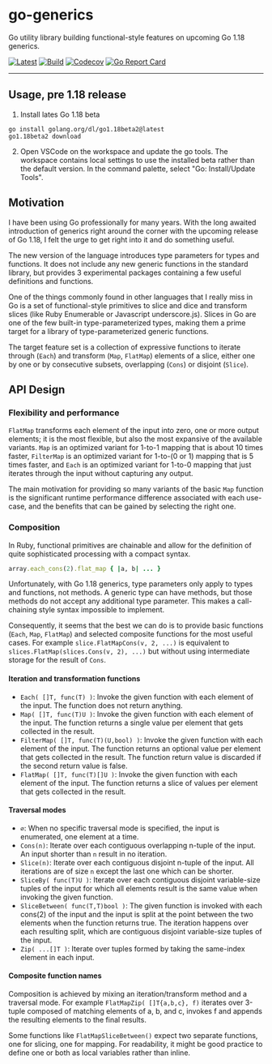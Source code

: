 # go-generics

Go utility library building functional-style features on upcoming Go 1.18
generics.

[![Latest](
  https://img.shields.io/github/v/tag/maargenton/go-generics?color=blue&label=latest&logo=go&logoColor=white&sort=semver)](
  https://pkg.go.dev/github.com/maargenton/go-generics)
[![Build](
  https://img.shields.io/github/workflow/status/maargenton/go-generics/build?label=build&logo=github&logoColor=aaaaaa)](
  https://github.com/maargenton/go-generics/actions?query=branch%3Amaster)
[![Codecov](
  https://img.shields.io/codecov/c/github/maargenton/go-generics?label=codecov&logo=codecov&logoColor=aaaaaa&token=fVZ3ZMAgfo)](
  https://codecov.io/gh/maargenton/go-generics)
[![Go Report Card](
  https://goreportcard.com/badge/github.com/maargenton/go-generics)](
  https://goreportcard.com/report/github.com/maargenton/go-generics)


---------------------------


## Usage, pre 1.18 release

1. Install lates Go 1.18 beta

```
go install golang.org/dl/go1.18beta2@latest
go1.18beta2 download
```

2. Open VSCode on the workspace and update the go tools. The workspace contains
   local settings to use the installed beta rather than the default version. In
   the command palette, select "Go: Install/Update Tools".

## Motivation

I have been using Go professionally for many years. With the long awaited
introduction of generics right around the corner with the upcoming release of Go
1.18, I felt the urge to get right into it and do something useful.

The new version of the language introduces type parameters for types and
functions. It does not include any new generic functions in the standard
library, but provides 3 experimental packages containing a few useful
definitions and functions.

One of the things commonly found in other languages that I really miss in Go is
a set of functional-style primitives to slice and dice and transform slices
(like Ruby Enumerable or Javascript underscore.js). Slices in Go are one of the
few built-in type-parameterized types, making them a prime target for a library
of type-parameterized generic functions.

The target feature set is a collection of expressive functions to iterate
through (`Each`) and transform (`Map`, `FlatMap`) elements of a slice, either
one by one or by consecutive subsets, overlapping (`Cons`) or disjoint
(`Slice`).

## API Design

### Flexibility and performance

`FlatMap` transforms each element of the input into zero, one or more output
elements; it is the most flexible, but also the most expansive of the available
variants. `Map` is an optimized variant for 1-to-1 mapping that is about 10
times faster, `FilterMap` is an optimized variant for 1-to-(0 or 1) mapping that
is 5 times faster, and `Each` is an optimized variant for 1-to-0 mapping that
just iterates through the input without capturing any output.

The main motivation for providing so many variants of the basic `Map` function
is the significant runtime performance difference associated with each use-case,
and the benefits that can be gained by selecting the right one.

### Composition

In Ruby, functional primitives are chainable and allow for the definition of quite sophisticated processing with a compact syntax.

```ruby
array.each_cons(2).flat_map { |a, b| ... }
```

Unfortunately, with Go 1.18 generics, type parameters only apply to types and
functions, not methods. A generic type can have methods, but those methods do
not accept any additional type parameter. This makes a call-chaining style
syntax impossible to implement.

Consequently, it seems that the best we can do is to provide basic functions
(`Each`, `Map`, `FlatMap`) and selected composite functions for the most useful
cases. For example `slice.FlatMapCons(v, 2, ...)` is equivalent to
`slices.FlatMap(slices.Cons(v, 2), ...)` but without using intermediate storage
for the result of `Cons`.

#### Iteration and transformation functions

- `Each( []T, func(T) )`: Invoke the given function with each element of the
  input. The function does not return anything.
- `Map( []T, func(T)U )`: Invoke the given function with each element of the
  input. The function returns a single value per element that gets collected in
  the result.
- `FilterMap( []T, func(T)(U,bool) )`: Invoke the given function with each
  element of the input. The function returns an optional value per element that
  gets collected in the result. The function return value is discarded if the
  second return value is false.
- `FlatMap( []T, func(T)[]U )`: Invoke the given function with each element of
  the input. The function returns a slice of values per element that gets
  collected in the result.

#### Traversal modes

- `∅`: When no specific traversal mode is specified, the input is enumerated,
  one element at a  time.
- `Cons(n)`: Iterate over each contiguous overlapping n-tuple of the input. An
  input shorter than `n` result in no iteration.
- `Slice(n)`: Iterate over each contiguous disjoint n-tuple of the input. All
  iterations are of size `n` except the last one which can be shorter.
- `SliceBy( func(T)U )`: Iterate over each contiguous disjoint variable-size
  tuples of the input for which all elements result is the same value when
  invoking the given function.
- `SliceBetween( func(T,T)bool )`: The given function is invoked with each
  cons(2) of the input and the input is split at the point between the two
  elements when the function returns true. The iteration happens over each
  resulting split, which are contiguous disjoint variable-size tuples of the
  input.
- `Zip( ...[]T )`: Iterate over tuples formed by taking the same-index element
  in each input.

#### Composite function names

Composition is achieved by mixing an iteration/transform method and a traversal
mode. For example `FlatMapZip( []T{a,b,c}, f)` iterates over 3-tuple composed of
matching elements of a, b, and c, invokes f and appends the resulting elements
to the final results.

Some functions like `FlatMapSliceBetween()` expect two separate functions, one
for slicing, one for mapping. For readability, it might be good practice to
define one or both as local variables rather than inline.
